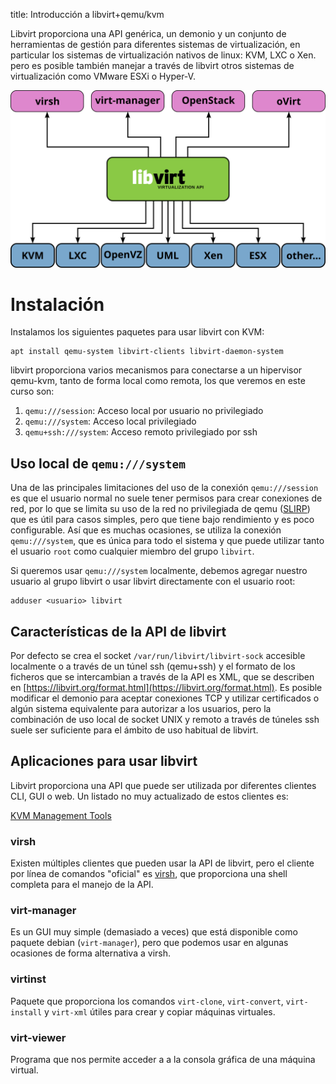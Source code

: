 title: Introducción a libvirt+qemu/kvm


Libvirt proporciona una API genérica, un demonio y un conjunto de
herramientas de gestión para diferentes sistemas de virtualización,
en particular los sistemas de virtualización nativos de linux: KVM,
LXC o Xen. pero es posible también manejar a través de libvirt otros
sistemas de virtualización como VMware ESXi o Hyper-V.

![Esquema libvirt](img/Libvirtsupport.svg)

# Instalación

Instalamos los siguientes paquetes para usar libvirt con KVM:

```
apt install qemu-system libvirt-clients libvirt-daemon-system
```

libvirt proporciona varios mecanismos para conectarse a un hipervisor
qemu-kvm, tanto de forma local como remota, los que veremos en este
curso son:

1. `qemu:///session`: Acceso local por usuario no privilegiado
1. `qemu:///system`: Acceso local privilegiado
1. `qemu+ssh:///system`: Acceso remoto privilegiado por ssh


## Uso local de `qemu:///system`

Una de las principales limitaciones del uso de la conexión
`qemu:///session` es que el usuario normal no suele tener permisos para
crear conexiones de red, por lo que se limita su uso de la red no
privilegiada de qemu
([SLIRP](https://wiki.qemu.org/Documentation/Networking#User_Networking_.28SLIRP.29))
que es útil para casos simples, pero que tiene bajo rendimiento y es
poco configurable. Así que es muchas ocasiones, se utiliza la conexión 
`qemu:///system`, que es única para todo el sistema y que puede
utilizar tanto el usuario `root` como cualquier miembro del grupo
`libvirt`.

Si queremos usar `qemu:///system` localmente, debemos agregar nuestro
usuario al grupo libvirt o usar libvirt directamente con el usuario
root:

```
adduser <usuario> libvirt
```

## Características de la API de libvirt

Por defecto se crea el socket `/var/run/libvirt/libvirt-sock`
accesible localmente o a través de un túnel ssh (qemu+ssh) y el
formato de los ficheros que se intercambian a través de la API es XML,
que se describen en
[https://libvirt.org/format.html](https://libvirt.org/format.html). Es
posible modificar el demonio para aceptar conexiones TCP y utilizar
certificados o algún sistema equivalente para autorizar a los
usuarios, pero la combinación de uso local de socket UNIX y remoto a
través de túneles ssh suele ser suficiente para el ámbito de uso
habitual de libvirt.


## Aplicaciones para usar libvirt

Libvirt proporciona una API que puede ser utilizada por diferentes
clientes CLI, GUI o web. Un listado no muy actualizado de estos
clientes es:

[KVM Management Tools](https://www.linux-kvm.org/page/Management_Tools)

### virsh

Existen múltiples clientes que pueden usar la API de libvirt, pero el
cliente por línea de comandos "oficial" es
[virsh]({filename}./virsh.md), que proporciona una shell completa para
el manejo de la API.

### virt-manager

Es un GUI muy simple (demasiado a veces) que está disponible como
paquete debian (`virt-manager`), pero que podemos usar en algunas
ocasiones de forma alternativa a virsh.

### virtinst

Paquete que proporciona los comandos `virt-clone`, `virt-convert`,
`virt-install` y `virt-xml` útiles para crear y copiar máquinas
virtuales.

### virt-viewer

Programa que nos permite acceder a a la consola gráfica de una máquina virtual.
